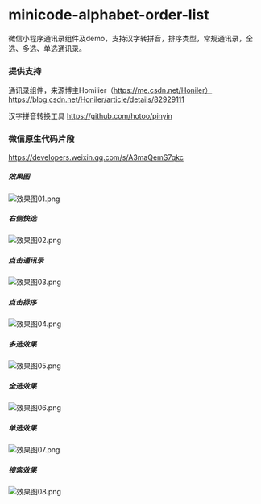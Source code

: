 # minicode-alphabet-order-list
微信小程序通讯录组件及demo，支持汉字转拼音，排序类型，常规通讯录，全选、多选、单选通讯录。

### 提供支持
通讯录组件，来源博主Homilier（https://me.csdn.net/Honiler）
https://blog.csdn.net/Honiler/article/details/82929111

汉字拼音转换工具
https://github.com/hotoo/pinyin

### 微信原生代码片段
https://developers.weixin.qq.com/s/A3maQemS7qkc


##### 效果图
![效果图01.png](https://raw.githubusercontent.com/237005722/minicode-alphabet-order-list/raw/master/introduction/01.png)

##### 右侧快选
![效果图02.png](https://raw.githubusercontent.com/237005722/minicode-alphabet-order-list/raw/master/introduction/02.png)

##### 点击通讯录
![效果图03.png](https://raw.githubusercontent.com/237005722/minicode-alphabet-order-list/raw/master/introduction/03.png)

##### 点击排序
![效果图04.png](https://raw.githubusercontent.com/237005722/minicode-alphabet-order-list/raw/master/introduction/04.png)

##### 多选效果
![效果图05.png](https://raw.githubusercontent.com/237005722/minicode-alphabet-order-list/raw/master/introduction/05.png)

##### 全选效果
![效果图06.png](https://raw.githubusercontent.com/237005722/minicode-alphabet-order-list/raw/master/introduction/06.png)

##### 单选效果
![效果图07.png](https://raw.githubusercontent.com/237005722/minicode-alphabet-order-list/raw/master/introduction/07.png)

##### 搜索效果
![效果图08.png](https://raw.githubusercontent.com/237005722/minicode-alphabet-order-list/raw/master/introduction/08.png)
